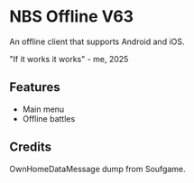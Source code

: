 # NBS Offline V63

An offline client that supports Android and iOS.

"If it works it works" - me, 2025

## Features

- Main menu
- Offline battles

## Credits

OwnHomeDataMessage dump from Soufgame.
